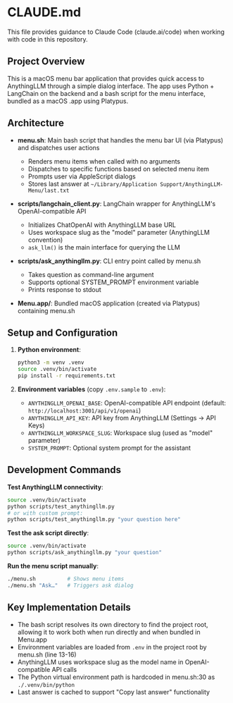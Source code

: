 # CLAUDE.md

This file provides guidance to Claude Code (claude.ai/code) when working with code in this repository.

## Project Overview

This is a macOS menu bar application that provides quick access to AnythingLLM through a simple dialog interface. The app uses Python + LangChain on the backend and a bash script for the menu interface, bundled as a macOS .app using Platypus.

## Architecture

- **menu.sh**: Main bash script that handles the menu bar UI (via Platypus) and dispatches user actions
  - Renders menu items when called with no arguments
  - Dispatches to specific functions based on selected menu item
  - Prompts user via AppleScript dialogs
  - Stores last answer at `~/Library/Application Support/AnythingLLM-Menu/last.txt`

- **scripts/langchain_client.py**: LangChain wrapper for AnythingLLM's OpenAI-compatible API
  - Initializes ChatOpenAI with AnythingLLM base URL
  - Uses workspace slug as the "model" parameter (AnythingLLM convention)
  - `ask_llm()` is the main interface for querying the LLM

- **scripts/ask_anythingllm.py**: CLI entry point called by menu.sh
  - Takes question as command-line argument
  - Supports optional SYSTEM_PROMPT environment variable
  - Prints response to stdout

- **Menu.app/**: Bundled macOS application (created via Platypus) containing menu.sh

## Setup and Configuration

1. **Python environment**:
   ```bash
   python3 -m venv .venv
   source .venv/bin/activate
   pip install -r requirements.txt
   ```

2. **Environment variables** (copy `.env.sample` to `.env`):
   - `ANYTHINGLLM_OPENAI_BASE`: OpenAI-compatible API endpoint (default: `http://localhost:3001/api/v1/openai`)
   - `ANYTHINGLLM_API_KEY`: API key from AnythingLLM (Settings → API Keys)
   - `ANYTHINGLLM_WORKSPACE_SLUG`: Workspace slug (used as "model" parameter)
   - `SYSTEM_PROMPT`: Optional system prompt for the assistant

## Development Commands

**Test AnythingLLM connectivity**:
```bash
source .venv/bin/activate
python scripts/test_anythingllm.py
# or with custom prompt:
python scripts/test_anythingllm.py "your question here"
```

**Test the ask script directly**:
```bash
source .venv/bin/activate
python scripts/ask_anythingllm.py "your question"
```

**Run the menu script manually**:
```bash
./menu.sh          # Shows menu items
./menu.sh "Ask…"   # Triggers ask dialog
```

## Key Implementation Details

- The bash script resolves its own directory to find the project root, allowing it to work both when run directly and when bundled in Menu.app
- Environment variables are loaded from `.env` in the project root by menu.sh (line 13-16)
- AnythingLLM uses workspace slug as the model name in OpenAI-compatible API calls
- The Python virtual environment path is hardcoded in menu.sh:30 as `./.venv/bin/python`
- Last answer is cached to support "Copy last answer" functionality
